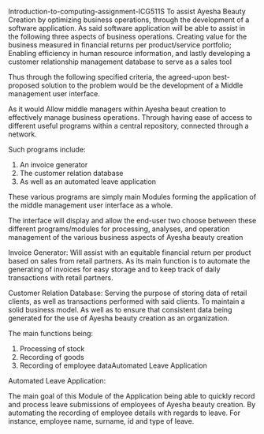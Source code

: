 

Introduction-to-computing-assignment-ICG511S
To assist Ayesha Beauty Creation by optimizing business operations, through the development of a software application. As said software application will be able to assist in the following three aspects of business operations. Creating value for the business measured in financial returns per product/service portfolio; Enabling efficiency in human resource information, and lastly developing a customer relationship management database to serve as a sales tool

Thus through the following specified criteria, the agreed-upon best-proposed solution to the problem would be the development of a Middle management user interface.
  
As it would Allow middle managers within Ayesha beaut creation to effectively manage business operations. Through having ease of access to different useful programs within a central repository, connected through a network.

Such programs include:
1.	An invoice generator
2.	The customer relation database
3.	As well as an automated leave application

These various programs are simply main Modules forming the application of the middle management user interface as a whole.

The interface will display and allow the end-user two choose between these different programs/modules for processing, analyses, and operation management of the various business aspects of Ayesha beauty creation

Invoice Generator:
Will assist with an equitable financial return per product based on sales from retail partners. As its main function is to automate the generating of invoices for easy storage and to keep track of daily transactions with retail partners.
 
 
Customer Relation Database:
Serving the purpose of storing data of retail clients, as well as transactions performed with said clients. To maintain a solid business model. As well as to ensure that consistent data being generated for the use of Ayesha beauty creation as an organization.

The main functions being:
1.	Processing of stock
2.	Recording of goods
3.	Recording of employee dataAutomated Leave Application


Automated Leave Application:

The main goal of this Module of the Application being able to quickly record and process leave submissions of employees of Ayesha beauty creation. 
By automating the  recording of employee details with regards to leave. 
For instance, employee name, surname, id and type of leave.




